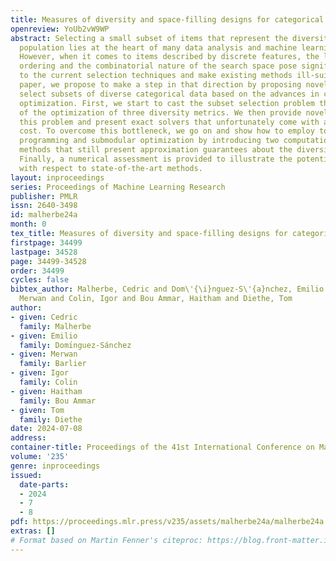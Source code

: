 ```yaml
---
title: Measures of diversity and space-filling designs for categorical data
openreview: YoUb2vW9WP
abstract: Selecting a small subset of items that represent the diversity of a larger
  population lies at the heart of many data analysis and machine learning applications.
  However, when it comes to items described by discrete features, the lack of natural
  ordering and the combinatorial nature of the search space pose significant challenges
  to the current selection techniques and make existing methods ill-suited. In this
  paper, we propose to make a step in that direction by proposing novel methods to
  select subsets of diverse categorical data based on the advances in combinatorial
  optimization. First, we start to cast the subset selection problem through the lens
  of the optimization of three diversity metrics. We then provide novel bounds for
  this problem and present exact solvers that unfortunately come with a high computational
  cost. To overcome this bottleneck, we go on and show how to employ tools from linear
  programming and submodular optimization by introducing two computationally plausible
  methods that still present approximation guarantees about the diversity metrics.
  Finally, a numerical assessment is provided to illustrate the potential of the designs
  with respect to state-of-the-art methods.
layout: inproceedings
series: Proceedings of Machine Learning Research
publisher: PMLR
issn: 2640-3498
id: malherbe24a
month: 0
tex_title: Measures of diversity and space-filling designs for categorical data
firstpage: 34499
lastpage: 34528
page: 34499-34528
order: 34499
cycles: false
bibtex_author: Malherbe, Cedric and Dom\'{\i}nguez-S\'{a}nchez, Emilio and Barlier,
  Merwan and Colin, Igor and Bou Ammar, Haitham and Diethe, Tom
author:
- given: Cedric
  family: Malherbe
- given: Emilio
  family: Domı́nguez-Sánchez
- given: Merwan
  family: Barlier
- given: Igor
  family: Colin
- given: Haitham
  family: Bou Ammar
- given: Tom
  family: Diethe
date: 2024-07-08
address:
container-title: Proceedings of the 41st International Conference on Machine Learning
volume: '235'
genre: inproceedings
issued:
  date-parts:
  - 2024
  - 7
  - 8
pdf: https://proceedings.mlr.press/v235/assets/malherbe24a/malherbe24a.pdf
extras: []
# Format based on Martin Fenner's citeproc: https://blog.front-matter.io/posts/citeproc-yaml-for-bibliographies/
---
```

